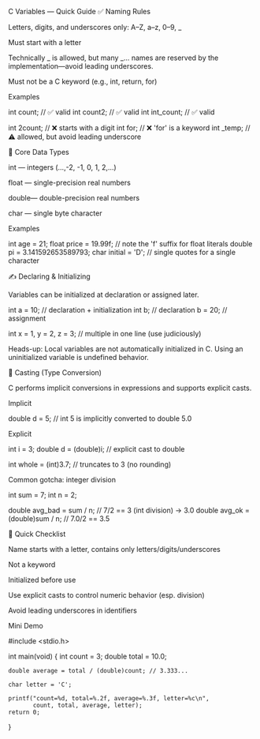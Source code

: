 C Variables — Quick Guide
✅ Naming Rules

Letters, digits, and underscores only: A–Z, a–z, 0–9, _

Must start with a letter

Technically _ is allowed, but many _... names are reserved by the implementation—avoid leading underscores.

Must not be a C keyword (e.g., int, return, for)

Examples

int count;         // ✅ valid
int count2;        // ✅ valid
int int_count;     // ✅ valid

int 2count;        // ❌ starts with a digit
int for;           // ❌ 'for' is a keyword
int _temp;         // ⚠️ allowed, but avoid leading underscore

🧱 Core Data Types

int — integers (…,-2, -1, 0, 1, 2,…)

float — single-precision real numbers

double— double-precision real numbers

char — single byte character

Examples

int age = 21;
float price = 19.99f;           // note the 'f' suffix for float literals
double pi = 3.141592653589793;
char initial = 'D';             // single quotes for a single character

✍️ Declaring & Initializing

Variables can be initialized at declaration or assigned later.

int a = 10;        // declaration + initialization
int b;             // declaration
b = 20;            // assignment

int x = 1, y = 2, z = 3;  // multiple in one line (use judiciously)


Heads-up: Local variables are not automatically initialized in C. Using an uninitialized variable is undefined behavior.

🔀 Casting (Type Conversion)

C performs implicit conversions in expressions and supports explicit casts.

Implicit

double d = 5;        // int 5 is implicitly converted to double 5.0


Explicit

int i = 3;
double d = (double)i;    // explicit cast to double

int whole = (int)3.7;    // truncates to 3 (no rounding)


Common gotcha: integer division

int sum = 7;
int n = 2;

double avg_bad = sum / n;             // 7/2 == 3 (int division) → 3.0
double avg_ok  = (double)sum / n;     // 7.0/2 == 3.5

🧩 Quick Checklist

 Name starts with a letter, contains only letters/digits/underscores

 Not a keyword

 Initialized before use

 Use explicit casts to control numeric behavior (esp. division)

 Avoid leading underscores in identifiers

Mini Demo

#include <stdio.h>

int main(void) {
    int count = 3;
    double total = 10.0;

    double average = total / (double)count; // 3.333...

    char letter = 'C';

    printf("count=%d, total=%.2f, average=%.3f, letter=%c\n",
           count, total, average, letter);
    return 0;
}
